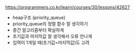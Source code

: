 https://programmers.co.kr/learn/courses/30/lessons/42627

- heap구조 (priority_queue)
- priority_queue의 정렬 함수 잘 생각하기
- 중간 알고리즘부터 확실하게
- 초기값과 마지막값 잘 생각해서 오류 안나게
- 입력이 1개일 때(초기값=마지막값)도 고려
